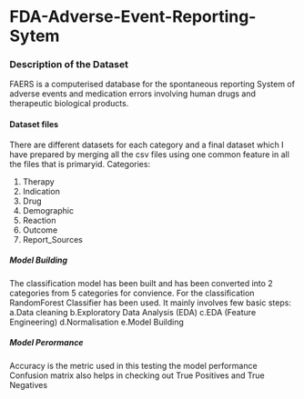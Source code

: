 # FDA-Adverse-Event-Reporting-Sytem

### Description of the Dataset ####
FAERS is a computerised database for the spontaneous reporting System of adverse events and medication errors involving human drugs and therapeutic biological products.

#### Dataset files ######
There are different datasets for each category and a final dataset which I have prepared by merging all the csv files using one common feature in all the files that is primaryid.
Categories:
1. Therapy
2. Indication
3. Drug
4. Demographic
5. Reaction
6. Outcome
7. Report_Sources

##### Model Building ##########
The classification model has been built and has been converted into 2 categories from 5 categories for convience.
For the classification RandomForest Classifier has been used.
It mainly involves few basic steps:
a.Data cleaning
b.Exploratory Data Analysis (EDA)
c.EDA (Feature Engineering)
d.Normalisation
e.Model Building

##### Model Perormance #########
Accuracy is the metric used in this testing the model performance
Confusion matrix also helps in checking out True Positives and True Negatives

